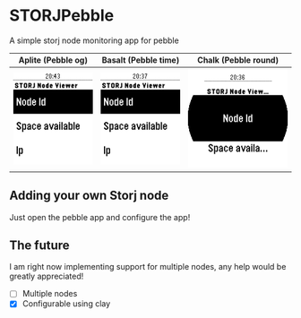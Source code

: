 # STORJPebble
A simple storj node monitoring app for pebble

| Aplite (Pebble og) | Basalt (Pebble time) | Chalk (Pebble round) |
| -------------------------------- | -------------------------------- | -------------------------------- | 
| ![Aplite](/images/Aplite_STORJ.png) | ![Basalt](/images/Basalt_STORJ.png) | ![Chalk](/images/Chalk_STORJ.png) |

## Adding your own Storj node
Just open the pebble app and configure the app!

## The future
I am right now implementing support for multiple nodes, any help would be greatly appreciated!

- [ ] Multiple nodes
- [x] Configurable using clay
